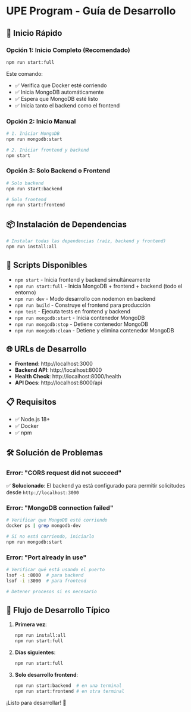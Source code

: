 # UPE Program - Guía de Desarrollo

## 🚀 Inicio Rápido

### Opción 1: Inicio Completo (Recomendado)
```bash
npm run start:full
```
Este comando:
- ✅ Verifica que Docker esté corriendo
- ✅ Inicia MongoDB automáticamente
- ✅ Espera que MongoDB esté listo
- ✅ Inicia tanto el backend como el frontend

### Opción 2: Inicio Manual
```bash
# 1. Iniciar MongoDB
npm run mongodb:start

# 2. Iniciar frontend y backend
npm start
```

### Opción 3: Solo Backend o Frontend
```bash
# Solo backend
npm run start:backend

# Solo frontend  
npm run start:frontend
```

## 📦 Instalación de Dependencias

```bash
# Instalar todas las dependencias (raíz, backend y frontend)
npm run install:all
```

## 🔧 Scripts Disponibles

- `npm start` - Inicia frontend y backend simultáneamente
- `npm run start:full` - Inicia MongoDB + frontend + backend (todo el entorno)
- `npm run dev` - Modo desarrollo con nodemon en backend
- `npm run build` - Construye el frontend para producción
- `npm test` - Ejecuta tests en frontend y backend
- `npm run mongodb:start` - Inicia contenedor MongoDB
- `npm run mongodb:stop` - Detiene contenedor MongoDB
- `npm run mongodb:clean` - Detiene y elimina contenedor MongoDB

## 🌐 URLs de Desarrollo

- **Frontend**: http://localhost:3000
- **Backend API**: http://localhost:8000
- **Health Check**: http://localhost:8000/health
- **API Docs**: http://localhost:8000/api

## 📋 Requisitos

- ✅ Node.js 18+
- ✅ Docker
- ✅ npm

## 🛠️ Solución de Problemas

### Error: "CORS request did not succeed"
✅ **Solucionado**: El backend ya está configurado para permitir solicitudes desde `http://localhost:3000`

### Error: "MongoDB connection failed"
```bash
# Verificar que MongoDB esté corriendo
docker ps | grep mongodb-dev

# Si no está corriendo, iniciarlo
npm run mongodb:start
```

### Error: "Port already in use"
```bash
# Verificar qué está usando el puerto
lsof -i :8000  # para backend
lsof -i :3000  # para frontend

# Detener procesos si es necesario
```

## 🔄 Flujo de Desarrollo Típico

1. **Primera vez**:
   ```bash
   npm run install:all
   npm run start:full
   ```

2. **Días siguientes**:
   ```bash
   npm run start:full
   ```

3. **Solo desarrollo frontend**:
   ```bash
   npm run start:backend  # en una terminal
   npm run start:frontend # en otra terminal
   ```

¡Listo para desarrollar! 🎉
